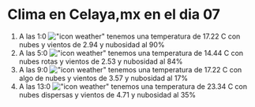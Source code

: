 # Clima en Celaya,mx en el dia 07

1. A las 1:0 !["icon weather"](http://openweathermap.org/img/w/04n.png) tenemos una temperatura de 17.22 C con nubes y  vientos de 2.94 y nubosidad al 90%
1. A las 5:0 !["icon weather"](http://openweathermap.org/img/w/04n.png) tenemos una temperatura de 14.44 C con nubes rotas y  vientos de 2.53 y nubosidad al 84%
1. A las 9:0 !["icon weather"](http://openweathermap.org/img/w/02d.png) tenemos una temperatura de 17.22 C con algo de nubes y  vientos de 3.57 y nubosidad al 17%
1. A las 13:0 !["icon weather"](http://openweathermap.org/img/w/03d.png) tenemos una temperatura de 23.34 C con nubes dispersas y  vientos de 4.71 y nubosidad al 35%

